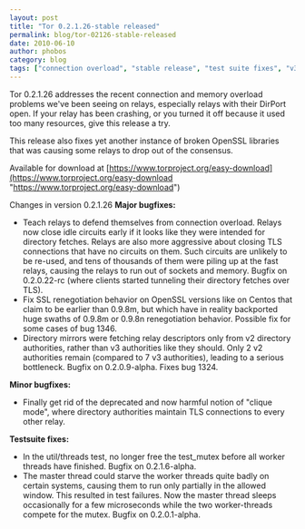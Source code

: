```yaml
---
layout: post
title: "Tor 0.2.1.26-stable released"
permalink: blog/tor-02126-stable-released
date: 2010-06-10
author: phobos
category: blog
tags: ["connection overload", "stable release", "test suite fixes", "v3 directories"]
---
```


Tor 0.2.1.26 addresses the recent connection and memory overload problems we've been seeing on relays, especially relays with their DirPort open. If your relay has been crashing, or you turned it off because it used too many resources, give this release a try.

This release also fixes yet another instance of broken OpenSSL libraries that was causing some relays to drop out of the consensus.

Available for download at [https://www.torproject.org/easy-download](https://www.torproject.org/easy-download "https://www.torproject.org/easy-download")

Changes in version 0.2.1.26
**Major bugfixes:**

- Teach relays to defend themselves from connection overload. Relays
 now close idle circuits early if it looks like they were intended
 for directory fetches. Relays are also more aggressive about closing
 TLS connections that have no circuits on them. Such circuits are
 unlikely to be re-used, and tens of thousands of them were piling
 up at the fast relays, causing the relays to run out of sockets
 and memory. Bugfix on 0.2.0.22-rc (where clients started tunneling
 their directory fetches over TLS).
- Fix SSL renegotiation behavior on OpenSSL versions like on Centos
 that claim to be earlier than 0.9.8m, but which have in reality
 backported huge swaths of 0.9.8m or 0.9.8n renegotiation
 behavior. Possible fix for some cases of bug 1346.
- Directory mirrors were fetching relay descriptors only from v2
 directory authorities, rather than v3 authorities like they should.
 Only 2 v2 authorities remain (compared to 7 v3 authorities), leading
 to a serious bottleneck. Bugfix on 0.2.0.9-alpha. Fixes bug 1324.

**Minor bugfixes:**

- Finally get rid of the deprecated and now harmful notion of "clique
 mode", where directory authorities maintain TLS connections to
 every other relay.

**Testsuite fixes:**

- In the util/threads test, no longer free the test\_mutex before all
 worker threads have finished. Bugfix on 0.2.1.6-alpha.
- The master thread could starve the worker threads quite badly on
 certain systems, causing them to run only partially in the allowed
 window. This resulted in test failures. Now the master thread sleeps
 occasionally for a few microseconds while the two worker-threads
 compete for the mutex. Bugfix on 0.2.0.1-alpha.


